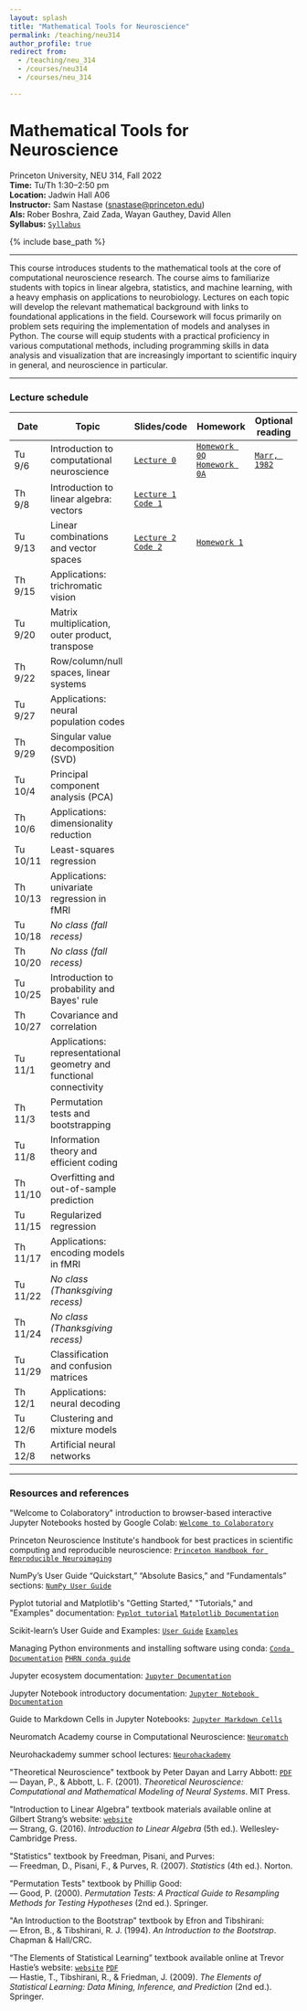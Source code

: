 ```yaml
---
layout: splash
title: "Mathematical Tools for Neuroscience"
permalink: /teaching/neu314
author_profile: true
redirect from:
  - /teaching/neu_314
  - /courses/neu314
  - /courses/neu_314

---
```

# Mathematical Tools for Neuroscience
Princeton University, NEU 314, Fall 2022<br>
**Time:** Tu/Th 1:30–2:50 pm<br>
**Location:** Jadwin Hall A06<br>
**Instructor:** Sam Nastase ([snastase@princeton.edu](snastase@princeton.edu))<br>
**AIs:** Rober Boshra, Zaid Zada, Wayan Gauthey, David Allen<br>
**Syllabus:** [`Syllabus`](https://docs.google.com/document/d/1yd53Ij6JF7tvQ1h-a8dk0CthviR8Ja71dfuBSW_skrA/edit?usp=sharing)

{% include base_path %}

---

This course introduces students to the mathematical tools at the core of computational neuroscience research. The course aims to familiarize students with topics in linear algebra, statistics, and machine learning, with a heavy emphasis on applications to neurobiology. Lectures on each topic will develop the relevant mathematical background with links to foundational applications in the field. Coursework will focus primarily on problem sets requiring the implementation of models and analyses in Python. The course will equip students with a practical proficiency in various computational methods, including programming skills in data analysis and visualization that are increasingly important to scientific inquiry in general, and neuroscience in particular.

---
### Lecture schedule

| Date | Topic | Slides/code | Homework | Optional reading |
| --- | --- | --- | --- | --- |
| Tu 9/6 | Introduction to computational neuroscience | [`Lecture 0`](https://docs.google.com/presentation/d/11wzzkCxfkcRxbdZGPnkNXxNMTllDTp5VzH68WEdYrHk/edit?usp=sharing) | [`Homework 0Q`](https://colab.research.google.com/drive/1bwm8Q_ppz4_HhNFrQLzejjHGZ4GG8HWB?usp=sharing) [`Homework 0A`](https://colab.research.google.com/drive/1A5O8RqtPLMNbE8obvGy6Td52eIn1K6b2?usp=sharing) | [`Marr, 1982`](../files/Marr_1982.pdf) |
| Th 9/8 | Introduction to linear algebra: vectors | [`Lecture 1`](https://docs.google.com/presentation/d/1ngBl3M_Wv-9VkbXiWSmQpwu-q4wF9y2M70xvixrTa1Q/edit?usp=sharing) [`Code 1`](https://colab.research.google.com/drive/1ZdCa8PpWae-KZfWHHTg8TWBuGc-fAEcp?usp=sharing) | | |
| Tu 9/13 | Linear combinations and vector spaces | [`Lecture 2`](https://docs.google.com/presentation/d/1Rf7s5FhHTogk4pzMLwFSHIInfK5CTAGgWtOinZVuBgQ/edit?usp=sharing) [`Code 2`](https://colab.research.google.com/drive/1BUjwYgcMXymGpmJ4z-izht2pVrXkyQ3Y?usp=sharing) | [`Homework 1`](https://colab.research.google.com/drive/1J4M9sepAXaeZjSDkoz7V2lkN8YrV-WL3?usp=sharing) | |
| Th 9/15 | Applications: trichromatic vision | | | |
| Tu 9/20 | Matrix multiplication, outer product, transpose | | | |
| Th 9/22 | Row/column/null spaces, linear systems | | | |
| Tu 9/27 | Applications: neural population codes | | | |
| Th 9/29 | Singular value decomposition (SVD) | | | |
| Tu 10/4 | Principal component analysis (PCA) | | | |
| Th 10/6 | Applications: dimensionality reduction | | | |
| Tu 10/11 | Least-squares regression | | | |
| Th 10/13 | Applications: univariate regression in fMRI | | | |
| Tu 10/18 | _No class (fall recess)_ | | | |
| Th 10/20 | _No class (fall recess)_ | | | |
| Tu 10/25 | Introduction to probability and Bayes' rule | | | |
| Th 10/27 | Covariance and correlation | | | |
| Tu 11/1 | Applications: representational geometry and functional connectivity | | | |
| Th 11/3 | Permutation tests and bootstrapping | | | |
| Tu 11/8 | Information theory and efficient coding | | | |
| Th 11/10 | Overfitting and out-of-sample prediction | | | |
| Tu 11/15 | Regularized regression | | | |
| Th 11/17 | Applications: encoding models in fMRI | | | |
| Tu 11/22 | _No class (Thanksgiving recess)_ | | | |
| Th 11/24 | _No class (Thanksgiving recess)_ | | | |
| Tu 11/29 | Classification and confusion matrices | | | |
| Th 12/1 | Applications: neural decoding | | | |
| Tu 12/6 | Clustering and mixture models | | | |
| Th 12/8 | Artificial neural networks | | | |

---
### Resources and references

"Welcome to Colaboratory" introduction to browser-based interactive Jupyter Notebooks hosted by Google Colab: [`Welcome to Colaboratory`](https://colab.research.google.com/notebooks/intro.ipynb)

Princeton Neuroscience Institute's handbook for best practices in scientific computing and reproducible neuroscience: [`Princeton Handbook for Reproducible Neuroimaging`](https://brainhack-princeton.github.io/handbook/) 

NumPy’s User Guide “Quickstart,” “Absolute Basics,” and “Fundamentals” sections: [`NumPy User Guide`](https://numpy.org/doc/stable/user/index.html)

Pyplot tutorial and Matplotlib's "Getting Started," "Tutorials," and "Examples"  documentation: [`Pyplot tutorial`](https://matplotlib.org/stable/tutorials/introductory/pyplot.html) [`Matplotlib Documentation`](https://matplotlib.org/stable/index.html) 

Scikit-learn’s User Guide and Examples: [`User Guide`](https://scikit-learn.org/stable/user_guide.html) [`Examples`](https://scikit-learn.org/stable/auto_examples/index.html)

Managing Python environments and installing software using conda: [`Conda Documentation`](https://conda.io/projects/conda/en/latest/user-guide/tasks/manage-environments.html) [`PHRN conda guide`](https://brainhack-princeton.github.io/handbook/content_pages/hack_pages/conda.html)

Jupyter ecosystem documentation: [`Jupyter Documentation`](https://docs.jupyter.org/en/latest/)

Jupyter Notebook introductory documentation: [`Jupyter Notebook Documentation`](https://jupyter-notebook.readthedocs.io/en/stable/notebook.html)

Guide to Markdown Cells in Jupyter Notebooks: [`Jupyter Markdown Cells`](https://jupyter-notebook.readthedocs.io/en/stable/examples/Notebook/Working%20With%20Markdown%20Cells.html)

Neuromatch Academy course in Computational Neuroscience: [`Neuromatch`](https://compneuro.neuromatch.io/tutorials/intro.html)

Neurohackademy summer school lectures: [`Neurohackademy`](https://neurohackademy.org/neurohack_year/2022/)

"Theoretical Neuroscience" textbook by Peter Dayan and Larry Abbott: [`PDF`](http://www.gatsby.ucl.ac.uk/~lmate/biblio/dayanabbott.pdf)<br>
&mdash; Dayan, P., & Abbott, L. F. (2001). _Theoretical Neuroscience: Computational and Mathematical Modeling of Neural Systems_. MIT Press.

"Introduction to Linear Algebra" textbook materials available online at Gilbert Strang’s website: [`website`](https://math.mit.edu/~gs/linearalgebra/)<br>
&mdash; Strang, G. (2016). _Introduction to Linear Algebra_ (5th ed.). Wellesley-Cambridge Press.

"Statistics" textbook by Freedman, Pisani, and Purves:<br>
&mdash; Freedman, D., Pisani, F., & Purves, R. (2007). _Statistics_ (4th ed.). Norton.

"Permutation Tests" textbook by Phillip Good:<br>
&mdash; Good, P. (2000). _Permutation Tests: A Practical Guide to Resampling Methods for Testing Hypotheses_ (2nd ed.). Springer.

"An Introduction to the Bootstrap" textbook by Efron and Tibshirani:<br>
&mdash; Efron, B., & Tibshirani, R. J. (1994). _An Introduction to the Bootstrap_. Chapman & Hall/CRC.

“The Elements of Statistical Learning” textbook available online at Trevor Hastie’s website: [`website`](https://hastie.su.domains/ElemStatLearn/) [`PDF`](https://hastie.su.domains/Papers/ESLII.pdf)<br>
&mdash; Hastie, T., Tibshirani, R., & Friedman, J. (2009). _The Elements of Statistical Learning: Data Mining, Inference, and Prediction_ (2nd ed.). Springer.

